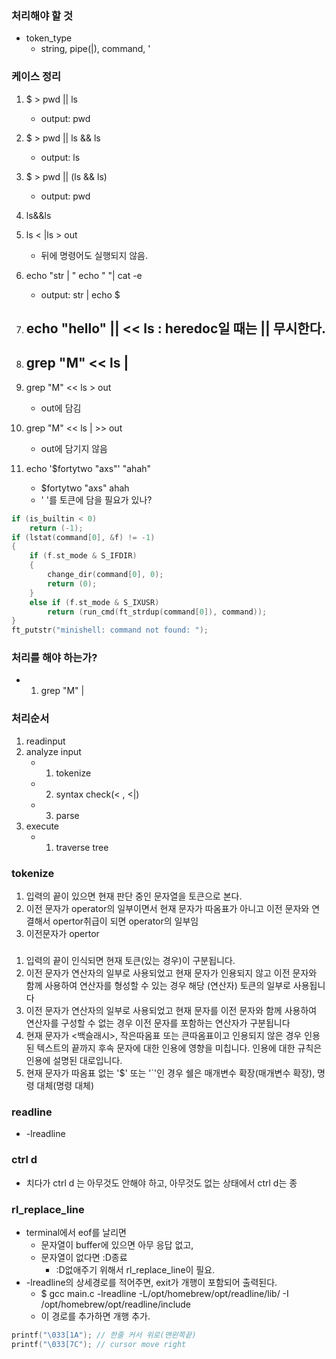 ### 처리해야 할 것
- token_type
	- string, pipe(|), command, '

### 케이스 정리
1. $ > pwd || ls
	- output: pwd

2. $ > pwd || ls && ls
	- output: ls

3. $ > pwd || (ls && ls)
	- output: pwd

4. ls&&ls
5. ls < |ls > out 
   - 뒤에 명령어도 실행되지 않음.

6. echo "str | " echo  " "| cat -e
	- output: str |  echo  $
7. echo "hello" || << ls : heredoc일 때는 || 무시한다.
	- 
8. grep "M" << ls |
	-
9. grep "M" << ls > out 
	- out에 담김
10. grep "M" << ls | >> out
	- out에 담기지 않음
11. echo '$fortytwo "axs"' "ahah"
	- $fortytwo "axs" ahah
	- ' '를 토큰에 담을 필요가 있나?

```c
if (is_builtin < 0)
	return (-1);
if (lstat(command[0], &f) != -1)
{
	if (f.st_mode & S_IFDIR)
	{
		change_dir(command[0], 0);
		return (0);
	}
	else if (f.st_mode & S_IXUSR)
		return (run_cmd(ft_strdup(command[0]), command));
}
ft_putstr("minishell: command not found: ");
```
### 처리를 해야 하는가?
- 1. grep "M" |


### 처리순서
1. readinput
2. analyze input
	- 1) tokenize
	- 2) syntax check(< , <|)
	- 3) parse
3. execute
	- 1) traverse tree

### tokenize
1. 입력의 끝이 있으면 현재 판단 중인 문자열을 토큰으로 본다.
2. 이전 문자가  operator의 일부이면서 현재 문자가 따옴표가 아니고 이전 문자와 연결해서 opertor취급이 되면 operator의 일부임
3. 이전문자가 opertor 

###
1. 입력의 끝이 인식되면 현재 토큰(있는 경우)이 구분됩니다.
2. 이전 문자가 연산자의 일부로 사용되었고 현재 문자가 인용되지 않고 이전 문자와 함께 사용하여 연산자를 형성할 수 있는 경우 해당 (연산자) 토큰의 일부로 사용됩니다
3. 이전 문자가 연산자의 일부로 사용되었고 현재 문자를 이전 문자와 함께 사용하여 연산자를 구성할 수 없는 경우 이전 문자를 포함하는 연산자가 구분됩니다
4. 현재 문자가 <백슬래시>, 작은따옴표 또는 큰따옴표이고 인용되지 않은 경우 인용된 텍스트의 끝까지 후속 문자에 대한 인용에 영향을 미칩니다. 인용에 대한 규칙은 인용에 설명된 대로입니다.
5. 현재 문자가 따옴표 없는 '$' 또는 '`'인 경우 쉘은 매개변수 확장(매개변수 확장), 명령 대체(명령 대체)

### readline
- -lreadline 

### ctrl d
- 치다가 ctrl d 는 아무것도 안해야 하고, 아무것도 없는 상태에서 ctrl d는 종

### rl_replace_line
- terminal에서 eof를 날리면 
  	- 문자열이 buffer에 있으면 아무 응답 없고,
	- 문자열이 없다면 :D종료
		- :D없애주기 위해서 rl_replace_line이 필요. 
- -lreadline의 상세경로를 적어주면, exit가 개행이 포함되어 출력된다. 
	- $ gcc main.c -lreadline -L/opt/homebrew/opt/readline/lib/ -I /opt/homebrew/opt/readline/include
	- 이 경로를 추가하면 개행 추가. 
```c 
printf("\033[1A"); // 한줄 커서 위로(맨왼쪽끝)
printf("\033[7C"); // cursor move right
```

